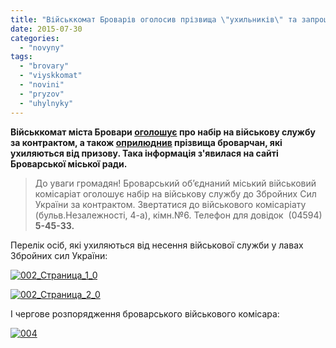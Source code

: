 ```yaml
---
title: "Військкомат Броварів оголосив прізвища \"ухильників\" та запрошує на службу за контрактом"
date: 2015-07-30
categories: 
  - "novyny"
tags: 
  - "brovary"
  - "viyskkomat"
  - "novini"
  - "pryzov"
  - "uhylnyky"
---
```


**Військкомат міста Бровари [оголошує](http://brovary-rada.gov.ua/priiom-gromadyan-na-v%D1%96iskovu-sluzhbu-za-kontraktom) про набір на військову службу за контрактом, а також [оприлюднив](http://brovary-rada.gov.ua/brovarskii-ob%E2%80%99%D1%94dnanii-m%D1%96skii-v%D1%96iskovii-kom%D1%96sar%D1%96-oprilyudnyu%D1%94-spisok-os%D1%96b-yak%D1%96-ne-zyavlyayutsya-do-v%D1%96) прізвища броварчан, які ухиляються від призову. Така інформація з'явилася на сайті Броварської міської ради.**

> До уваги громадян! Броварський об’єднаний міський військовий комісаріат оголошує набір на військову службу до Збройних Сил України за контрактом. Звертатися до військового комісаріату (бульв.Незалежності, 4-а), кімн.№6. Телефон для довідок  (04594) **5-45-33.**

Перелік осіб, які ухиляються від несення військової служби у лавах Збройних сил України:

[![002_Страница_1_0](https://mpz.brovary.org/wp-content/uploads/2015/07/002_Stranytsa_1_0.jpg)](https://mpz.brovary.org/wp-content/uploads/2015/07/002_Stranytsa_1_0.jpg)

[![002_Страница_2_0](https://mpz.brovary.org/wp-content/uploads/2015/07/002_Stranytsa_2_0.jpg)](https://mpz.brovary.org/wp-content/uploads/2015/07/002_Stranytsa_2_0.jpg)

І чергове розпорядження броварського військового комісара:

[![004](https://mpz.brovary.org/wp-content/uploads/2015/07/004.jpg)](https://mpz.brovary.org/wp-content/uploads/2015/07/004.jpg)
